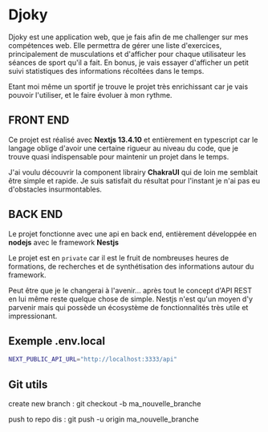 # Djoky

Djoky est une application web, que je fais afin de me challenger sur mes compétences web. Elle permettra de gérer une liste d'exercices, principalement de musculations et d'afficher pour chaque utilisateur les séances de sport qu'il a fait. En bonus, je vais essayer d'afficher un petit suivi statistiques des informations récoltées dans le temps.

Etant moi même un sportif je trouve le projet très enrichissant car je vais pouvoir l'utiliser, et le faire évoluer à mon rythme.

## FRONT END

Ce projet est réalisé avec **Nextjs 13.4.10** et entièrement en typescript car le langage oblige d'avoir une certaine rigueur au niveau du code, que je trouve quasi indispensable pour maintenir un projet dans le temps.

J'ai voulu découvrir la component librairy **ChakraUI** qui de loin me semblait être simple et rapide. Je suis satisfait du résultat pour l'instant je n'ai pas eu d'obstacles insurmontables.
## BACK END

Le projet fonctionne avec une api en back end, entièrement développée en **nodejs** avec le framework **Nestjs**

Le projet est en `private` car il est le fruit de nombreuses heures de formations, de recherches et de synthétisation des informations autour du framework.

Peut être que je le changerai à l'avenir... après tout le concept d'API REST en lui même reste quelque chose de simple. Nestjs n'est qu'un moyen d'y parvenir mais qui possède un écosystème de fonctionnalités très utile et impressionant.


## Exemple .env.local

```bash
NEXT_PUBLIC_API_URL="http://localhost:3333/api"
```

## Git utils

create new branch : git checkout -b ma_nouvelle_branche

push to repo dis : git push -u origin ma_nouvelle_branche